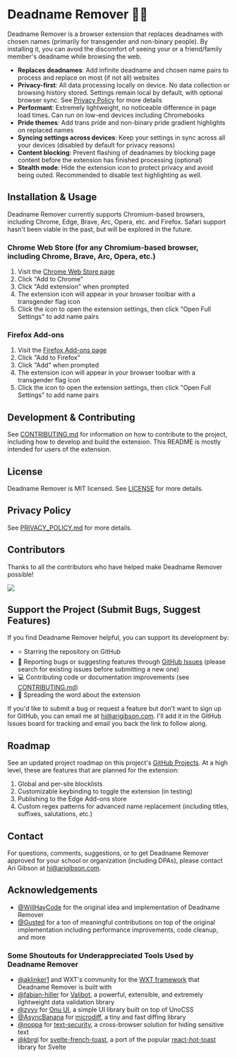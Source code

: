# Deadname Remover 🏳️‍⚧️

Deadname Remover is a browser extension that replaces deadnames with chosen names (primarily for transgender and non-binary people). By installing it, you can avoid the discomfort of seeing your or a friend/family member's deadname while browsing the web.

- **Replaces deadnames**: Add infinite deadname and chosen name pairs to process and replace on most (if not all) websites
- **Privacy-first**: All data processing locally on device. No data collection or browsing history stored. Settings remain local by default, with optional browser sync. See [Privacy Policy](./PRIVACY_POLICY.md) for more details
- **Performant**: Extremely lightweight, no noticeable difference in page load times. Can run on low-end devices including Chromebooks
- **Pride themes**: Add trans pride and non-binary pride gradient highlights on replaced names
- **Syncing settings across devices**: Keep your settings in sync across all your devices (disabled by default for privacy reasons)
- **Content blocking**: Prevent flashing of deadnames by blocking page content before the extension has finished processing (optional)
- **Stealth mode**: Hide the extension icon to protect privacy and avoid being outed. Recommended to disable text highlighting as well.

## Installation & Usage

Deadname Remover currently supports Chromium-based browsers, including Chrome, Edge, Brave, Arc, Opera, etc. and Firefox. Safari support hasn't been viable in the past, but will be explored in the future.

### Chrome Web Store (for any Chromium-based browser, including Chrome, Brave, Arc, Opera, etc.)

1. Visit the [Chrome Web Store page](https://chromewebstore.google.com/detail/deadname-remover/cceilgmnkeijahkehfcgfalepihfbcag)
2. Click "Add to Chrome"
3. Click "Add extension" when prompted
4. The extension icon will appear in your browser toolbar with a transgender flag icon
5. Click the icon to open the extension settings, then click "Open Full Settings" to add name pairs

### Firefox Add-ons

1. Visit the [Firefox Add-ons page](https://addons.mozilla.org/en-US/firefox/addon/deadname-remover/)
2. Click "Add to Firefox"
3. Click "Add" when prompted
4. The extension icon will appear in your browser toolbar with a transgender flag icon
5. Click the icon to open the extension settings, then click "Open Full Settings" to add name pairs

## Development & Contributing

See [CONTRIBUTING.md](./CONTRIBUTING.md) for information on how to contribute to the project, including how to develop and build the extension. This README is mostly intended for users of the extension.

## License

Deadname Remover is MIT licensed. See [LICENSE](./LICENSE) for more details.

## Privacy Policy

See [PRIVACY_POLICY.md](./PRIVACY_POLICY.md) for more details.

## Contributors

Thanks to all the contributors who have helped make Deadname Remover possible!

<a href="https://github.com/arimgibson/deadname-remover/graphs/contributors">
  <img src="https://contrib.rocks/image?repo=arimgibson/deadname-remover" />
</a>

## Support the Project (Submit Bugs, Suggest Features)

If you find Deadname Remover helpful, you can support its development by:
- ⭐ Starring the repository on GitHub
- 🐛 Reporting bugs or suggesting features through [GitHub Issues](https://github.com/arimgibson/deadname-remover/issues) (please search for existing issues before submitting a new one)
- 💻 Contributing code or documentation improvements (see [CONTRIBUTING.md](./CONTRIBUTING.md))
- 📢 Spreading the word about the extension

If you'd like to submit a bug or request a feature but don't want to sign up for GitHub, you can email me at [hi@arigibson.com](mailto:hi@arigibson.com). I'll add it in the GitHub Issues board for tracking and email you back the link to follow along.

## Roadmap

See an updated project roadmap on this project's [GitHub Projects](https://github.com/arimgibson/Deadname-Remover/projects). At a high level, these are features that are planned for the extension:
1. Global and per-site blocklists
2. Customizable keybinding to toggle the extension (in testing)
3. Publishing to the Edge Add-ons store
4. Custom regex patterns for advanced name replacement (including titles, suffixes, salutations, etc.)


## Contact

For questions, comments, suggestions, or to get Deadname Remover approved for your school or organization (including DPAs), please contact Ari Gibson at [hi@arigibson.com](mailto:hi@arigibson.com).

## Acknowledgements

- [@WillHayCode](https://github.com/willhaycode) for the original idea and implementation of Deadname Remover
- [@Gusted](https://github.com/gusted) for a ton of meaningful contributions on top of the original implementation including performance improvements, code cleanup, and more

### Some Shoutouts for Underappreciated Tools Used by Deadname Remover

- [@aklinker1](https://github.com/aklinker1) and WXT's community for the [WXT framework](https://github.com/WXT-Community/WXT) that Deadname Remover is built with
- [@fabian-hiller](https://github.com/fabian-hiller) for [Valibot](https://github.com/fabian-hiller/valibot), a powerful, extensible, and extremely lightweight data validation library
- [@zyyv](https://github.com/zyyv) for [Onu UI](https://github.com/onu-ui/onu-ui), a simple UI library built on top of UnoCSS
- [@AsyncBanana](https://github.com/AsyncBanana) for [microdiff](https://github.com/AsyncBanana/microdiff), a tiny and fast diffing library
- [@noppa](https://github.com/noppa) for [text-security](https://github.com/noppa/text-security), a cross-browser solution for hiding sensitive text
- [@kbrgl](https://github.com/kbrgl) for [svelte-french-toast](https://github.com/kbrgl/svelte-french-toast), a port of the popular [react-hot-toast](https://github.com/timolins/react-hot-toast) library for Svelte

